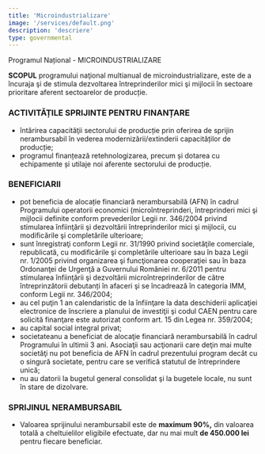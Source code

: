 ```yaml
---
title: 'Microindustrializare'
image: '/services/default.png'
description: 'descriere'
type: governmental
---
```


Programul Național - MICROINDUSTRIALIZARE

**SCOPUL** programului naţional multianual de microindustrializare, este de a încuraja şi de stimula dezvoltarea întreprinderilor mici şi mijlocii în sectoare prioritare aferent sectoarelor de producție.

### ACTIVITĂȚILE SPRIJINTE PENTRU FINANȚARE

- întărirea capacităţii sectorului de producție prin oferirea de sprijin nerambursabil în vederea modernizării/extinderii capacităților de producție;
- programul finanțează retehnologizarea, precum și dotarea cu echipamente și utilaje noi aferente sectorului de producție.

### BENEFICIARII

- pot beneficia de alocație financiară nerambursabilă (AFN) în cadrul Programului operatorii economici (microîntreprinderi, întreprinderi mici şi mijlocii definite conform prevederilor Legii nr. 346/2004 privind stimularea înfiinţării şi dezvoltării întreprinderilor mici şi mijlocii, cu modificările şi completările ulterioare;
- sunt înregistraţi conform Legii nr. 31/1990 privind societăţile comerciale, republicată, cu modificările şi completările ulterioare sau în baza Legii nr. 1/2005 privind organizarea şi funcţionarea cooperaţiei sau în baza Ordonanţei de Urgenţă a Guvernului României nr. 6/2011 pentru stimularea înfiinţării şi dezvoltării microîntreprinderilor de către întreprinzătorii debutanți în afaceri şi se încadrează în categoria IMM, conform Legii nr. 346/2004;
- au cel puţin 1 an calendaristic de la înfiinţare la data deschiderii aplicaţiei electronice de înscriere a planului de investiţii şi codul CAEN pentru care solicită finanţare este autorizat conform art. 15 din Legea nr. 359/2004;
- au capital social integral privat;
- societateanu a beneficiat de alocaţie financiară nerambursabilă în cadrul Programului în ultimii 3 ani. Asociaţii sau acţionarii care deţin mai multe societăţi nu pot beneficia de AFN în cadrul prezentului program decât cu o singură societate, pentru care se verifică statutul de întreprindere unică;
- nu au datorii la bugetul general consolidat şi la bugetele locale, nu sunt în stare de dizolvare.

### SPRIJINUL NERAMBURSABIL

- Valoarea sprijinului nerambursabil este de **maximum 90%,** din valoarea totală a cheltuielilor eligibile efectuate, dar nu mai mult **de 450.000 lei** pentru fiecare beneficiar.

